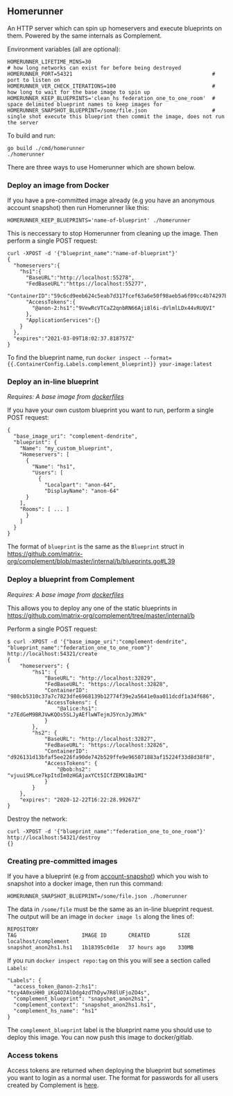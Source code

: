 ## Homerunner

An HTTP server which can spin up homeservers and execute blueprints on them. Powered by the same internals as Complement.

Environment variables (all are optional):
```
HOMERUNNER_LIFETIME_MINS=30                                       # how long networks can exist for before being destroyed
HOMERUNNER_PORT=54321                                             # port to listen on
HOMERUNNER_VER_CHECK_ITERATIONS=100                               # how long to wait for the base image to spin up
HOMERUNNER_KEEP_BLUEPRINTS='clean_hs federation_one_to_one_room'  # space delimited blueprint names to keep images for
HOMERUNNER_SNAPSHOT_BLUEPRINT=/some/file.json                     # single shot execute this blueprint then commit the image, does not run the server
```

To build and run:
```
go build ./cmd/homerunner
./homerunner
```

There are three ways to use Homerunner which are shown below.

### Deploy an image from Docker

If you have a pre-committed image already (e.g you have an anonymous account snapshot) then run Homerunner like this:
```
HOMERUNNER_KEEP_BLUEPRINTS='name-of-blueprint' ./homerunner
```
This is neccessary to stop Homerunner from cleaning up the image. Then perform a single POST request:
```
curl -XPOST -d '{"blueprint_name":"name-of-blueprint"}'
{
  "homeservers":{
    "hs1":{
      "BaseURL":"http://localhost:55278",
      "FedBaseURL":"https://localhost:55277",
      "ContainerID":"59c6cd9eeb624c5eab7d317fcef63a6e50f98aeb5a6f09cc4b74297bfecb9211",
      "AccessTokens":{
        "@anon-2:hs1":"9VewRcVTCaZ2qnbRN66Aji8l6i-dVlmlLDx44vRUQVI"
      },
      "ApplicationServices":{}
    }
  },
  "expires":"2021-03-09T18:02:37.818757Z"
}
```

To find the blueprint name, run `docker inspect --format={{.ContainerConfig.Labels.complement_blueprint}} your-image:latest`

### Deploy an in-line blueprint

*Requires: A base image from [dockerfiles](https://github.com/matrix-org/complement/tree/master/dockerfiles)*

If you have your own custom blueprint you want to run, perform a single POST request:
```
{
  "base_image_uri": "complement-dendrite",
  "blueprint": {
    "Name": "my_custom_blueprint",
    "Homeservers": [
      {
        "Name": "hs1",
        "Users": [
          {
            "Localpart": "anon-64",
            "DisplayName": "anon-64"
	  }
	],
	"Rooms": [ ... ]
      }
    ]
  }
}
```
The format of `blueprint` is the same as the `Blueprint` struct in https://github.com/matrix-org/complement/blob/master/internal/b/blueprints.go#L39

### Deploy a blueprint from Complement

*Requires: A base image from [dockerfiles](https://github.com/matrix-org/complement/tree/master/dockerfiles)*

This allows you to deploy any one of the static blueprints in https://github.com/matrix-org/complement/tree/master/internal/b

Perform a single POST request:

```
$ curl -XPOST -d '{"base_image_uri":"complement-dendrite", "blueprint_name":"federation_one_to_one_room"}' http://localhost:54321/create
{
	"homeservers": {
		"hs1": {
			"BaseURL": "http://localhost:32829",
			"FedBaseURL": "https://localhost:32828",
			"ContainerID": "980cb5310c37a7c7823dfe6968139b12774f39e2a5641e0aa011dcdf1a34f686",
			"AccessTokens": {
				"@alice:hs1": "z7EdGeM9BRJVwKQOs5SLJyAEflwWTejmJ5YcnJyJMVk"
			}
		},
		"hs2": {
			"BaseURL": "http://localhost:32827",
			"FedBaseURL": "https://localhost:32826",
			"ContainerID": "d926131d13bfaf5ee226fa90de742b529ffe9e965071883af15224f33d8d38f8",
			"AccessTokens": {
				"@bob:hs2": "vjuuiSMLce7kpItdIm0zHGAjaxYCt5ICfZEMX1Ba1MI"
			}
		}
	},
	"expires": "2020-12-22T16:22:28.99267Z"
}
```

Destroy the network:
```
curl -XPOST -d '{"blueprint_name":"federation_one_to_one_room"}' http://localhost:54321/destroy                                       
{}
```

### Creating pre-committed images

If you have a blueprint (e.g from [account-snapshot](https://github.com/matrix-org/complement/tree/master/cmd/account-snapshot)) which you wish to snapshot into a docker image, then run this command:
```
HOMERUNNER_SNAPSHOT_BLUEPRINT=/some/file.json ./homerunner
```
The data in `/some/file` must be the same as an in-line blueprint request. The output will be an image in `docker image ls` along the lines of:
```
REPOSITORY                                                             TAG                     IMAGE ID       CREATED         SIZE
localhost/complement                                                   snapshot_anon2hs1.hs1   1b18395c0d1e   37 hours ago    330MB
```
If you run `docker inspect repo:tag` on this you will see a section called `Labels`:
```
"Labels": {
  "access_token_@anon-2:hs1": "tcy4A0xsHH0_iKq4O7AlOdg4zdThDyw7R8lUFjoZO4s",
  "complement_blueprint": "snapshot_anon2hs1",
  "complement_context": "snapshot_anon2hs1.hs1",
  "complement_hs_name": "hs1"
}
```
The `complement_blueprint` label is the blueprint name you should use to deploy this image. You can now push this image to docker/gitlab.


### Access tokens

Access tokens are returned when deploying the blueprint but sometimes you want to login as a normal user. The format for passwords for all users created by Complement is [here](https://github.com/matrix-org/complement/blob/fc87b081ac9dd3c8e52bcd2ed155bc8d49ce6d56/internal/instruction/runner.go#L415).
